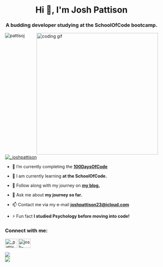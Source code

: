 
<h1 align="center">Hi 👋, I'm Josh Pattison</h1>
<h3 align="center">A budding developer studying at the SchoolOfCode bootcamp.</h3>
<img align="right" width="400" alt="coding gif" src="https://camo.githubusercontent.com/c1dcb74cc1c1835b1d716f5051499a2814c683c806b15f04b0eba492863703e9/68747470733a2f2f63646e2e6472696262626c652e636f6d2f75736572732f3733303730332f73637265656e73686f74732f363538313234332f6176656e746f2e676966">

<p align="left"> <img src="https://komarev.com/ghpvc/?username=pattisoj&label=Profile%20views&color=0e75b6&style=flat" alt="pattisoj" /> </p>

<p align="left"> <a href="https://twitter.com/_pattisoj" target="blank"><img src="https://img.shields.io/twitter/follow/_pattisoj?logo=twitter&style=for-the-badge" alt="_joshpattison" /></a> </p>

- 🔭 I’m currently completing the [**100DaysOfCode**](https://twitter.com/_pattisoj)

- 🌱 I am currently learning **at the SchoolOfCode.**

- 📝 Follow along with my journey on [**my blog.**](https://joshpattison.com)

- 💬 Ask me about **my journey so far.**

- 📫 Contact me via my e-mail **joshpattison23@icloud.com**

- ⚡ Fun fact **I studied Psychology before moving into code!**

<h3 align="left">Connect with me:</h3>
<p align="left">
<a href="https://twitter.com/_pattisoj" target="blank"><img align="center" src="https://raw.githubusercontent.com/rahuldkjain/github-profile-readme-generator/master/src/images/icons/Social/twitter.svg" alt="_pattisoj" height="30" width="40" /></a>
<a href="https://linkedin.com/in/josh-pattison" target="blank"><img align="center" src="https://raw.githubusercontent.com/rahuldkjain/github-profile-readme-generator/master/src/images/icons/Social/linked-in-alt.svg" alt="josh-pattison" height="30" width="40" /></a>
</p>

![](https://github-readme-stats.vercel.app/api?username=pattisoj&theme=algolia&hide_border=false&include_all_commits=true&count_private=true)<br/>
![](https://github-readme-stats.vercel.app/api/top-langs/?username=pattisoj&theme=algolia&hide_border=false&include_all_commits=true&count_private=false&layout=compact)
